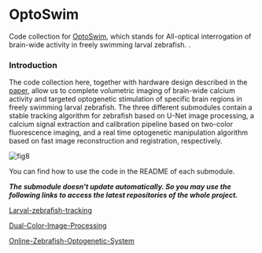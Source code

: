 # OptoSwim
Code collection for [OptoSwim](https://www.biorxiv.org/content/10.1101/2023.05.24.542114v1), which stands for All-optical interrogation of brain-wide activity in freely swimming larval zebrafish. .

### Introduction

The code collection here, together with hardware design described in the [paper](https://www.biorxiv.org/content/10.1101/2023.05.24.542114v1), allow us to complete volumetric imaging of brain-wide calcium activity and targeted optogenetic stimulation of specific brain regions in freely swimming larval zebrafish. The three different submodules contain a stable tracking algorithm for zebrafish based on U-Net image processing, a calcium signal extraction and calibration pipeline based on two-color fluorescence imaging, and a real time optogenetic manipulation algorithm based on fast image reconstruction and registration, respectively. 

![fig8](https://github.com/Wenlab/All-optical-interrogation-of-freely-swimming-larval-zebrafish/assets/15085006/83268790-357e-4ea7-a29a-a87ae1a961ff)


You can find how to use the code in the README of each submodule.

*__The submodule doesn't update automatically. So you may use the following links to access the latest repositories of the whole project.__*

[Larval-zebrafish-tracking](https://github.com/Wenlab/Larval-zebrafish-tracking/tree/master)

[Dual-Color-Image-Processing](https://github.com/Wenlab/Dual-Color-Image-Processing)

[Online-Zebrafish-Optogenetic-System](https://github.com/Wenlab/Online-Zebrafish-Optogenetic-System/tree/main)

